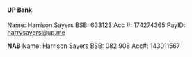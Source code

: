 #### UP Bank

Name: Harrison Sayers
BSB: 633123
Acc #: 174274365
PayID: harrysayers@up.me

 **NAB**
  Name: Harrison Sayers
  BSB: 082 908
  Acc#: 143011567
